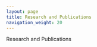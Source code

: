 ```yaml
---
layout: page
title: Research and Publications
navigation_weight: 20
---
```


Research and Publications
